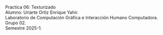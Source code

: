 Practica 06: Texturizado<br>
Alumno: Uriarte Ortiz Enrique Yahir.<br>
Laboratorio de Computación Gráfica e Interacción Humano Computadora.<br>
Grupo 02.<br>
Semestre 2025-1.<br>
